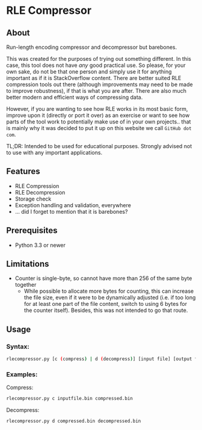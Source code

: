 # RLE Compressor

## About

Run-length encoding compressor and decompressor but barebones.

This was created for the purposes of trying out something different. In this case, this tool does not have *any* good practical use. So please, for your own sake, do not be that one person and simply use it for anything important as if it is StackOverflow content. There are better suited RLE compression tools out there (although improvements may need to be made to improve robustness), if that is what you are after. There are also much better modern and efficient ways of compressing data.

However, if you are wanting to see how RLE works in its most basic form, improve upon it (directly or port it over) as an exercise or want to see how parts of the tool work to potentially make use of in your own projects.. that is mainly why it was decided to put it up on this website we call `GitHub dot com`.

TL;DR: Intended to be used for educational purposes. Strongly advised not to use with any important applications.

## Features

- RLE Compression
- RLE Decompression
- Storage check
- Exception handling and validation, everywhere
- ... did I forget to mention that it is barebones?

## Prerequisites

- Python 3.3 or newer

## Limitations
- Counter is single-byte, so cannot have more than 256 of the same byte together
  - While possible to allocate more bytes for counting, this can increase the file size, even if it were to be dynamically adjusted (i.e. if too long for at least one part of the file content, switch to using 6 bytes for the counter itself). Besides, this was not intended to go that route.

## Usage
### Syntax:
```bash
rlecompressor.py [c (compress) | d (decompress)] [input file] [output file]
```
### Examples:

Compress:
```bash
rlecompressor.py c inputfile.bin compressed.bin
```

Decompress:
```bash
rlecompressor.py d compressed.bin decompressed.bin
```
